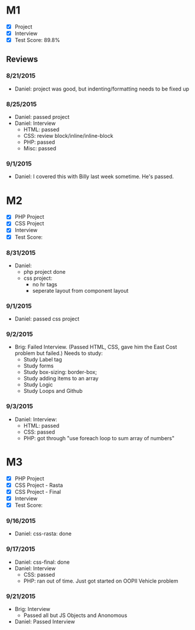 # M1

- [x] Project
- [x] Interview
- [x] Test Score: 89.8%

## Reviews

### 8/21/2015
- Daniel: project was good, but indenting/formatting needs to be fixed up

### 8/25/2015
- Daniel: passed project
- Daniel: Interview
  - HTML: passed
  - CSS: review block/inline/inline-block
  - PHP: passed
  - Misc: passed
### 9/1/2015
  - Daniel: I covered this with Billy last week sometime. He's passed.

# M2
- [x] PHP Project
- [x] CSS Project
- [x] Interview
- [x] Test Score: 

### 8/31/2015
- Daniel:
  - php project done
  - css project:
    - no hr tags
    - seperate layout from component layout

### 9/1/2015
- Daniel: passed css project

### 9/2/2015 
- Brig: Failed Interview. (Passed HTML, CSS, gave him the East Cost problem but failed.)  Needs to study:
  - Study Label tag
  - Study forms
  - Study	box-sizing: border-box;
  - Study adding items to an array
  - Study Logic
  - Study Loops and Github

### 9/3/2015
- Daniel: Interview:
  - HTML: passed
  - CSS: passed
  - PHP: got through "use foreach loop to sum array of numbers"

# M3
- [x] PHP Project
- [x] CSS Project - Rasta
- [x] CSS Project - Final
- [x] Interview
- [x] Test Score: 

### 9/16/2015
- Daniel: css-rasta: done

### 9/17/2015
- Daniel: css-final: done
- Daniel: Interview
  - CSS: passed
  - PHP: ran out of time. Just got started on OOPII Vehicle problem

### 9/21/2015
- Brig: Interview
  - Passed all but JS Objects and Anonomous
- Daniel: Passed Interview 
